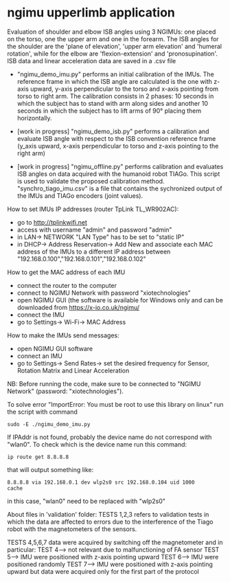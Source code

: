 # ngimu upperlimb application 

Evaluation of shoulder and elbow ISB angles using 3 NGIMUs: one placed on the torso, one the upper arm and one in the forearm.
The ISB angles for the shoulder are the 'plane of elevation', 'upper arm elevation' and 'humeral rotation', while for the elbow are 'flexion-extension' and 'pronosupination'.  
ISB data and linear acceleration data are saved in a .csv file

*  "ngimu_demo_imu.py" performs an initial calibration of the IMUs. The reference frame in which the ISB angle are calculated is
 the one with z-axis upward, y-axis perpendicular to the torso and x-axis pointing from torso to right arm. 
The calibration consists in 2 phases: 10 seconds in which the subject has to stand with arm along sides and another 10 seconds in which the subject has to lift arms of 90° placing them horizontally. 

* [work in progress] "ngimu_demo_isb.py"  performs a calibration and evaluate ISB angle with respect to the ISB convention reference frame (y_axis upward, x-axis perpendicular to torso and z-axis pointing to the right arm)

* [work in progress] "ngimu_offline.py" performs calibration and evaluates ISB angles on data acquired with the humanoid robot TIAGo. This script is used to validate the proposed calibration method. "synchro_tiago_imu.csv" is a file that contains the sychronized output of the IMUs and TIAGo encoders (joint values).

How to set IMUs IP addresses (router TpLink TL_WR902AC):
* go to http://tplinkwifi.net 
* access with username "admin" and password "admin"
* in LAN-> NETWORK "LAN Type" has to be set to "static IP" 
* in DHCP-> Address Reservation-> Add New and associate each MAC address of the IMUs to a different IP address between "192.168.0.100","192.168.0.101","192.168.0.102"

How to get the MAC address of each IMU
* connect the router to the computer
* connect to NGIMU Network with password "xiotechnologies"
* open NGIMU GUI (the software is available for Windows only and can be downloaded from https://x-io.co.uk/ngimu/
* connect the IMU 
* go to Settings-> Wi-Fi-> MAC Address 

How to make the IMUs send messages: 
* open NGIMU GUI  software 
* connect an IMU
* go to Settings-> Send Rates-> set the desired frequency for Sensor, Rotation Matrix and Linear Acceleration 

NB: Before running the code, make sure to be connected to "NGIMU Network" (password: "xiotechnologies").



To solve  error "ImportError: You must be root to use this library on linux" run the script with command

```
sudo -E ./ngimu_demo_imu.py
```

If IPAddr is not found, probably the device name do not correspond with "wlan0". To check which is the device name run this command: 

```
ip route get 8.8.8.8
```
that will output something like: 


```
8.8.8.8 via 192.168.0.1 dev wlp2s0 src 192.168.0.104 uid 1000
cache 
```
in this case, "wlan0" need to be replaced with "wlp2s0" 


About files in 'validation' folder: 
TESTS 1,2,3 refers to validation tests in which the data are affected to errors due to the interference of the Tiago robot with the magnetometers of the sensors. 

TESTS 4,5,6,7 data were acquired by switching off the magnetometer and in particular:
TEST 4--> not relevant due to malfunctioning of FA sensor
TEST 5--> IMU were positioned with z-axis pointing upward
TEST 6--> IMU were positioned randomly 
TEST 7--> IMU were positioned with z-axis pointing upward but data were acquired only for the first part of the protocol



